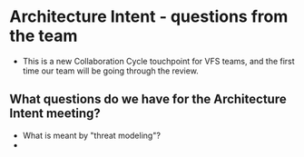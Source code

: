 # Architecture Intent - questions from the team
- This is a new Collaboration Cycle touchpoint for VFS teams, and the first time our team will be going through the review.

## What questions do we have for the Architecture Intent meeting?
- What is meant by "threat modeling"?
- 
